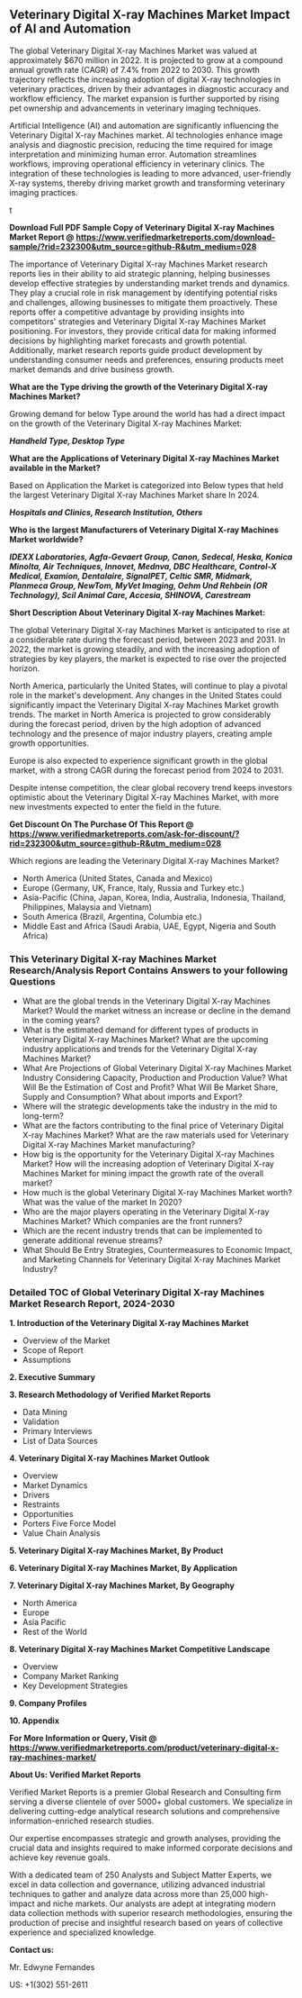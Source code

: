 <h2>Veterinary Digital X-ray Machines Market Impact of AI and Automation</h2><p>The global Veterinary Digital X-ray Machines Market was valued at approximately $670 million in 2022. It is projected to grow at a compound annual growth rate (CAGR) of 7.4% from 2022 to 2030. This growth trajectory reflects the increasing adoption of digital X-ray technologies in veterinary practices, driven by their advantages in diagnostic accuracy and workflow efficiency. The market expansion is further supported by rising pet ownership and advancements in veterinary imaging techniques.</p><p>Artificial Intelligence (AI) and automation are significantly influencing the Veterinary Digital X-ray Machines market. AI technologies enhance image analysis and diagnostic precision, reducing the time required for image interpretation and minimizing human error. Automation streamlines workflows, improving operational efficiency in veterinary clinics. The integration of these technologies is leading to more advanced, user-friendly X-ray systems, thereby driving market growth and transforming veterinary imaging practices.</p>t</p><p id="" class=""><strong>Download Full PDF Sample Copy of Veterinary Digital X-ray Machines Market Report @ <a href="https://www.verifiedmarketreports.com/download-sample/?rid=232300&utm_source=github-R&utm_medium=028" target="_blank">https://www.verifiedmarketreports.com/download-sample/?rid=232300&utm_source=github-R&utm_medium=028</a></strong></p><p>The importance of&nbsp;Veterinary Digital X-ray Machines Market research reports lies in their ability to aid strategic planning, helping businesses develop effective strategies by understanding market trends and dynamics. They play a crucial role in risk management by identifying potential risks and challenges, allowing businesses to mitigate them proactively. These reports offer a competitive advantage by providing insights into competitors' strategies and Veterinary Digital X-ray Machines Market positioning. For investors, they provide critical data for making informed decisions by highlighting market forecasts and growth potential. Additionally, market research reports guide product development by understanding consumer needs and preferences, ensuring products meet market demands and drive business growth.</p><p><strong>What are the&nbsp;Type driving the growth of the Veterinary Digital X-ray Machines Market?</strong></p><p id="" class="">Growing demand for below Type around the world has had a direct impact on the growth of the Veterinary Digital X-ray Machines Market:</p><em><strong>Handheld Type, Desktop Type</strong></em></p><strong>What are the&nbsp;Applications&nbsp;of Veterinary Digital X-ray Machines Market available in the Market?</strong></p><p id="" class="">Based on Application the Market is categorized into Below types that held the largest Veterinary Digital X-ray Machines Market share In 2024.</p><em><strong>Hospitals and Clinics, Research Institution, Others</strong></em></p><strong>Who is the largest Manufacturers of Veterinary Digital X-ray Machines Market worldwide?</strong></p><p><em><strong>IDEXX Laboratories, Agfa-Gevaert Group, Canon, Sedecal, Heska, Konica Minolta, Air Techniques, Innovet, Mednva, DBC Healthcare, Control-X Medical, Examion, Dentalaire, SignalPET, Celtic SMR, Midmark, Planmeca Group, NewTom, MyVet Imaging, Oehm Und Rehbein (OR Technology), Scil Animal Care, Accesia, SHINOVA, Carestream</strong></em></p><p id="" class=""><strong>Short Description About Veterinary Digital X-ray Machines Market:</strong></p><p>The global Veterinary Digital X-ray Machines Market is anticipated to rise at a considerable rate during the forecast period, between 2023 and 2031. In 2022, the market is growing steadily, and with the increasing adoption of strategies by key players, the market is expected to rise over the projected horizon.</p><p>North America, particularly the United States, will continue to play a pivotal role in the market's development. Any changes in the United States could significantly impact the Veterinary Digital X-ray Machines Market growth trends. The market in North America is projected to grow considerably during the forecast period, driven by the high adoption of advanced technology and the presence of major industry players, creating ample growth opportunities.</p><p>Europe is also expected to experience significant growth in the global market, with a strong CAGR during the forecast period from 2024 to 2031.</p><p>Despite intense competition, the clear global recovery trend keeps investors optimistic about the Veterinary Digital X-ray Machines Market, with more new investments expected to enter the field in the future.</p><p id="" class=""><strong>Get Discount On The Purchase Of This Report @ <a href="https://www.verifiedmarketreports.com/ask-for-discount/?rid=232300&utm_source=github-R&utm_medium=028" target="_blank">https://www.verifiedmarketreports.com/ask-for-discount/?rid=232300&utm_source=github-R&utm_medium=028</a></strong></p>Which regions are leading the Veterinary Digital X-ray Machines Market?</p><ul><li>North America (United States, Canada and Mexico)</li><li>Europe (Germany, UK, France, Italy, Russia and Turkey etc.)</li><li>Asia-Pacific (China, Japan, Korea, India, Australia, Indonesia, Thailand, Philippines, Malaysia and Vietnam)</li><li>South America (Brazil, Argentina, Columbia etc.)</li><li>Middle East and Africa (Saudi Arabia, UAE, Egypt, Nigeria and South Africa)</li></ul><h3 id="" class="">This Veterinary Digital X-ray Machines Market Research/Analysis Report Contains Answers to your following Questions</h3><ul><li>What are the global trends in the Veterinary Digital X-ray Machines Market? Would the market witness an increase or decline in the demand in the coming years?</li><li>What is the estimated demand for different types of products in Veterinary Digital X-ray Machines Market? What are the upcoming industry applications and trends for the Veterinary Digital X-ray Machines Market?</li><li>What Are Projections of Global Veterinary Digital X-ray Machines Market Industry Considering Capacity, Production and Production Value? What Will Be the Estimation of Cost and Profit? What Will Be Market Share, Supply and Consumption? What about imports and Export?</li><li>Where will the strategic developments take the industry in the mid to long-term?</li><li>What are the factors contributing to the final price of Veterinary Digital X-ray Machines Market? What are the raw materials used for Veterinary Digital X-ray Machines Market manufacturing?</li><li>How big is the opportunity for the Veterinary Digital X-ray Machines Market? How will the increasing adoption of Veterinary Digital X-ray Machines Market for mining impact the growth rate of the overall market?</li><li>How much is the global Veterinary Digital X-ray Machines Market worth? What was the value of the market In 2020?</li><li>Who are the major players operating in the Veterinary Digital X-ray Machines Market? Which companies are the front runners?</li><li>Which are the recent industry trends that can be implemented to generate additional revenue streams?</li><li>What Should Be Entry Strategies, Countermeasures to Economic Impact, and Marketing Channels for Veterinary Digital X-ray Machines Market Industry?</li></ul><h3 id="" class="">Detailed TOC of Global Veterinary Digital X-ray Machines Market Research Report, 2024-2030</h3><p id="" class=""><strong>1. Introduction of the Veterinary Digital X-ray Machines Market</strong></p><ul><li>Overview of the Market</li><li>Scope of Report</li><li>Assumptions</li></ul><p id="" class=""><strong>2. Executive Summary</strong></p><p id="" class=""><strong>3. Research Methodology of Verified Market Reports</strong></p><ul><li>Data Mining</li><li>Validation</li><li>Primary Interviews</li><li>List of Data Sources</li></ul><p id="" class=""><strong>4. Veterinary Digital X-ray Machines Market Outlook</strong></p><ul><li>Overview</li><li>Market Dynamics</li><li>Drivers</li><li>Restraints</li><li>Opportunities</li><li>Porters Five Force Model</li><li>Value Chain Analysis</li></ul><p id="" class=""><strong>5. Veterinary Digital X-ray Machines Market, By Product</strong></p><p id="" class=""><strong>6. Veterinary Digital X-ray Machines Market, By Application</strong></p><p id="" class=""><strong>7. Veterinary Digital X-ray Machines Market, By Geography</strong></p><ul><li>North America</li><li>Europe</li><li>Asia Pacific</li><li>Rest of the World</li></ul><p id="" class=""><strong>8. Veterinary Digital X-ray Machines Market Competitive Landscape</strong></p><ul><li>Overview</li><li>Company Market Ranking</li><li>Key Development Strategies</li></ul><p id="" class=""><strong>9. Company Profiles</strong></p><p id="" class=""><strong>10. Appendix</strong></p><p id="" class=""><strong>For More Information or Query, Visit @ <a href="https://www.verifiedmarketreports.com/product/veterinary-digital-x-ray-machines-market/" target="_blank">https://www.verifiedmarketreports.com/product/veterinary-digital-x-ray-machines-market/</a></strong></p><p id="" class=""><strong>About Us: Verified Market Reports</strong></p><p id="" class="">Verified Market Reports is a premier Global Research and Consulting firm serving a diverse clientele of over 5000+ global customers. We specialize in delivering cutting-edge analytical research solutions and comprehensive information-enriched research studies.</p><p id="" class="">Our expertise encompasses strategic and growth analyses, providing the crucial data and insights required to make informed corporate decisions and achieve key revenue goals.</p><p id="" class="">With a dedicated team of 250 Analysts and Subject Matter Experts, we excel in data collection and governance, utilizing advanced industrial techniques to gather and analyze data across more than 25,000 high-impact and niche markets. Our analysts are adept at integrating modern data collection methods with superior research methodologies, ensuring the production of precise and insightful research based on years of collective experience and specialized knowledge.</p><p id="" class=""><strong>Contact us:</strong></p><p id="" class="">Mr. Edwyne Fernandes</p><p id="" class="">US: +1(302) 551-2611</p>